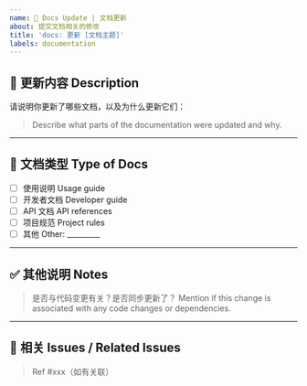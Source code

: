 ```yaml
---
name: 📝 Docs Update | 文档更新
about: 提交文档相关的修改
title: 'docs: 更新 [文档主题]'
labels: documentation
---
```


## 📄 更新内容 Description

请说明你更新了哪些文档，以及为什么更新它们：
> Describe what parts of the documentation were updated and why.

---

## 📌 文档类型 Type of Docs

- [ ] 使用说明 Usage guide
- [ ] 开发者文档 Developer guide
- [ ] API 文档 API references
- [ ] 项目规范 Project rules
- [ ] 其他 Other: _________

---

## ✅ 其他说明 Notes

> 是否与代码变更有关？是否同步更新了？
Mention if this change is associated with any code changes or dependencies.

---

## 🔗 相关 Issues / Related Issues

> Ref #xxx（如有关联）
